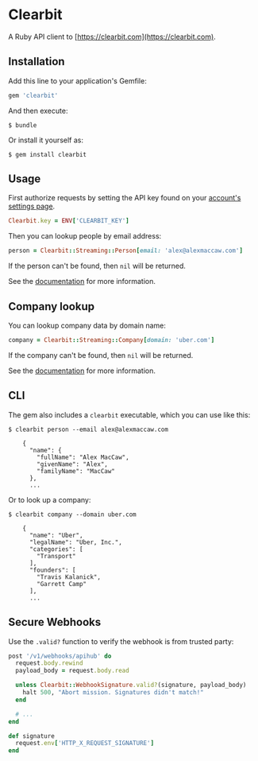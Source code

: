 # Clearbit

A Ruby API client to [https://clearbit.com](https://clearbit.com).

## Installation

Add this line to your application's Gemfile:

``` ruby
gem 'clearbit'
```

And then execute:

    $ bundle

Or install it yourself as:

    $ gem install clearbit

## Usage

First authorize requests by setting the API key found on your [account's settings page](https://clearbit.com/keys).

``` ruby
Clearbit.key = ENV['CLEARBIT_KEY']
```

Then you can lookup people by email address:

``` ruby
person = Clearbit::Streaming::Person[email: 'alex@alexmaccaw.com']
```

If the person can't be found, then `nil` will be returned.

See the [documentation](https://clearbit.com/docs#person-api) for more information.

## Company lookup

You can lookup company data by domain name:

``` ruby
company = Clearbit::Streaming::Company[domain: 'uber.com']
```

If the company can't be found, then `nil` will be returned.

See the [documentation](https://clearbit.com/docs#company-api) for more information.

## CLI

The gem also includes a `clearbit` executable, which you can use like this:

    $ clearbit person --email alex@alexmaccaw.com

        {
          "name": {
            "fullName": "Alex MacCaw",
            "givenName": "Alex",
            "familyName": "MacCaw"
          },
          ...

Or to look up a company:

    $ clearbit company --domain uber.com

        {
          "name": "Uber",
          "legalName": "Uber, Inc.",
          "categories": [
            "Transport"
          ],
          "founders": [
            "Travis Kalanick",
            "Garrett Camp"
          ],
          ...

## Secure Webhooks

Use the `.valid?` function to verify the webhook is from trusted party:

``` ruby
post '/v1/webhooks/apihub' do
  request.body.rewind
  payload_body = request.body.read

  unless Clearbit::WebhookSignature.valid?(signature, payload_body)
    halt 500, "Abort mission. Signatures didn't match!"
  end

  # ...
end

def signature
  request.env['HTTP_X_REQUEST_SIGNATURE']
end
```
